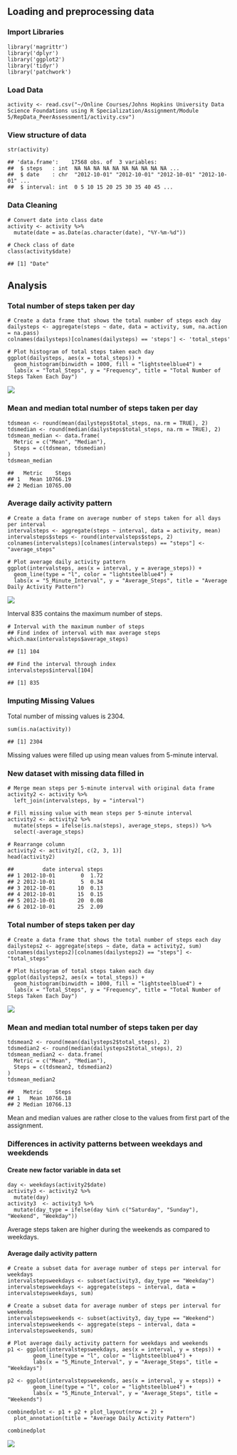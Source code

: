 ## Loading and preprocessing data

### Import Libraries

    library('magrittr')
    library('dplyr')
    library('ggplot2')
    library('tidyr')
    library('patchwork')

### Load Data

    activity <- read.csv("~/Online Courses/Johns Hopkins University Data Science Foundations using R Specialization/Assignment/Module 5/RepData_PeerAssessment1/activity.csv")

### View structure of data

    str(activity)

    ## 'data.frame':    17568 obs. of  3 variables:
    ##  $ steps   : int  NA NA NA NA NA NA NA NA NA NA ...
    ##  $ date    : chr  "2012-10-01" "2012-10-01" "2012-10-01" "2012-10-01" ...
    ##  $ interval: int  0 5 10 15 20 25 30 35 40 45 ...

### Data Cleaning

    # Convert date into class date 
    activity <- activity %>%  
      mutate(date = as.Date(as.character(date), "%Y-%m-%d"))

    # Check class of date 
    class(activity$date)

    ## [1] "Date"

## Analysis

### Total number of steps taken per day

    # Create a data frame that shows the total number of steps each day 
    dailysteps <- aggregate(steps ~ date, data = activity, sum, na.action = na.pass)
    colnames(dailysteps)[colnames(dailysteps) == 'steps'] <- 'total_steps'

    # Plot histogram of total steps taken each day
    ggplot(dailysteps, aes(x = total_steps)) +
      geom_histogram(binwidth = 1000, fill = "lightsteelblue4") +
      labs(x = "Total_Steps", y = "Frequency", title = "Total Number of Steps Taken Each Day")

![](figure/plot1.png)

### Mean and median total number of steps taken per day

    tdsmean <- round(mean(dailysteps$total_steps, na.rm = TRUE), 2)
    tdsmedian <- round(median(dailysteps$total_steps, na.rm = TRUE), 2)
    tdsmean_median <- data.frame(
      Metric = c("Mean", "Median"),
      Steps = c(tdsmean, tdsmedian)
    )
    tdsmean_median

    ##   Metric    Steps
    ## 1   Mean 10766.19
    ## 2 Median 10765.00

### Average daily activity pattern

    # Create a data frame on average number of steps taken for all days per interval 
    intervalsteps <- aggregate(steps ~ interval, data = activity, mean)
    intervalsteps$steps <- round(intervalsteps$steps, 2)
    colnames(intervalsteps)[colnames(intervalsteps) == "steps"] <- "average_steps"

    # Plot average daily activity pattern
    ggplot(intervalsteps, aes(x = interval, y = average_steps)) +
      geom_line(type = "l", color = "lightsteelblue4") +
      labs(x = "5_Minute_Interval", y = "Average_Steps", title = "Average Daily Activity Pattern")

![](figure/plot2.png)

Interval 835 contains the maximum number of steps.

    # Interval with the maximum number of steps 
    ## Find index of interval with max average steps 
    which.max(intervalsteps$average_steps)

    ## [1] 104

    ## Find the interval through index 
    intervalsteps$interval[104]

    ## [1] 835

### Imputing Missing Values

Total number of missing values is 2304.

    sum(is.na(activity))

    ## [1] 2304

Missing values were filled up using mean values from 5-minute interval.

### New dataset with missing data filled in

    # Merge mean steps per 5-minute interval with original data frame 
    activity2 <- activity %>%  
      left_join(intervalsteps, by = "interval")

    # Fill missing value with mean steps per 5-minute interval
    activity2 <- activity2 %>% 
      mutate(steps = ifelse(is.na(steps), average_steps, steps)) %>% 
      select(-average_steps)

    # Rearrange column 
    activity2 <- activity2[, c(2, 3, 1)]
    head(activity2)

    ##         date interval steps
    ## 1 2012-10-01        0  1.72
    ## 2 2012-10-01        5  0.34
    ## 3 2012-10-01       10  0.13
    ## 4 2012-10-01       15  0.15
    ## 5 2012-10-01       20  0.08
    ## 6 2012-10-01       25  2.09

### Total number of steps taken per day

    # Create a data frame that shows the total number of steps each day 
    dailysteps2 <- aggregate(steps ~ date, data = activity2, sum)
    colnames(dailysteps2)[colnames(dailysteps2) == "steps"] <- "total_steps"

    # Plot histogram of total steps taken each day 
    ggplot(dailysteps2, aes(x = total_steps)) + 
      geom_histogram(binwidth = 1000, fill = "lightsteelblue4") +
      labs(x = "Total_Steps", y = "Frequency", title = "Total Number of Steps Taken Each Day")

![](figure/plot3.png)

### Mean and median total number of steps taken per day

    tdsmean2 <- round(mean(dailysteps2$total_steps), 2)
    tdsmedian2 <- round(median(dailysteps2$total_steps), 2)
    tdsmean_median2 <- data.frame(
      Metric = c("Mean", "Median"),
      Steps = c(tdsmean2, tdsmedian2)
    )
    tdsmean_median2

    ##   Metric    Steps
    ## 1   Mean 10766.18
    ## 2 Median 10766.13

Mean and median values are rather close to the values from first part of
the assignment.

### Differences in activity patterns between weekdays and weekdends

#### Create new factor variable in data set

    day <- weekdays(activity2$date)
    activity3 <- activity2 %>% 
      mutate(day) 
    activity3  <- activity3 %>%
      mutate(day_type = ifelse(day %in% c("Saturday", "Sunday"), "Weekend", "Weekday"))

Average steps taken are higher during the weekends as compared to
weekdays.

#### Average daily activity pattern

    # Create a subset data for average number of steps per interval for weekdays 
    intervalstepsweekdays <- subset(activity3, day_type == "Weekday") 
    intervalstepsweekdays <- aggregate(steps ~ interval, data = intervalstepsweekdays, sum)

    # Create a subset data for average number of steps per interval for weekends
    intervalstepsweekends <- subset(activity3, day_type == "Weekend") 
    intervalstepsweekends <- aggregate(steps ~ interval, data = intervalstepsweekends, sum)

    # Plot average daily activity pattern for weekdays and weekends 
    p1 <- ggplot(intervalstepsweekdays, aes(x = interval, y = steps)) + 
            geom_line(type = "l", color = "lightsteelblue4") +
            labs(x = "5_Minute_Interval", y = "Average_Steps", title = "Weekdays")

    p2 <- ggplot(intervalstepsweekends, aes(x = interval, y = steps)) + 
            geom_line(type = "l", color = "lightsteelblue4") +
            labs(x = "5_Minute_Interval", y = "Average_Steps", title = "Weekends")

    combinedplot <- p1 + p2 + plot_layout(nrow = 2) +
      plot_annotation(title = "Average Daily Activity Pattern")

    combinedplot

![](figure/plot4.png)
